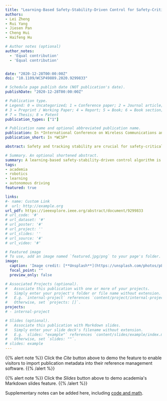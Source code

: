 ```yaml
---
title: "Learning-Based Safety-Stability-Driven Control for Safety-Critical Systems under Model Uncertainties"
authors:
- Lei Zheng
- Rui Yang
- Jiesen Pan
- Cheng Hui
- Haifeng Hu

# Author notes (optional)
author_notes:
  - 'Equal contribution'
  - 'Equal contribution'


date: "2020-12-28T00:00:00Z"
doi: "10.1109/WCSP49889.2020.9299833"

# Schedule page publish date (NOT publication's date).
publishDate: "2020-12-28T00:00:00Z"

# Publication type.
# Legend: 0 = Uncategorized; 1 = Conference paper; 2 = Journal article;
# 3 = Preprint / Working Paper; 4 = Report; 5 = Book; 6 = Book section;
# 7 = Thesis; 8 = Patent
publication_types: ["1"]

# Publication name and optional abbreviated publication name.
publication: In *International Conference on Wireless Communications and Signal Processing*
publication_short: In *WCSP*

abstract: Safety and tracking stability are crucial for safety-critical systems such as self-driving cars, autonomous mobile robots, and industrial manipulators. To efficiently control safety-critical systems to ensure their safety and achieve tracking stability, accurate system dynamic models are usually required. However, accurate system models are not always available in practice. In this paper, a learning-based safety-stability-driven control (LBSC) algorithm is presented to guarantee the safety and tracking stability for nonlinear safety-critical systems subject to control input constraints under model uncertainties. Gaussian Processes (GPs) are employed to learn the model error between the nominal model and the actual system dynamics, and the estimated mean and variance of the model error are used to quantify a high-confidence uncertainty bound. Using this estimated uncertainty bound, a safety barrier constraint is devised to ensure safety, and a stability constraint is developed to achieve rapid and accurate tracking. Then the proposed LBSC method is formulated as a quadratic program incorporating the safety barrier, the stability constraint, and the control constraints. The effectiveness of the LBSC method is illustrated on the safety-critical connected cruise control (CCC) system simulator under model uncertainties.

# Summary. An optional shortened abstract.
summary: A learning-based safety-stability-driven control algorithm is presented to guarantee the safety and tracking stability for nonlinear safety-critical systems subject to control input constraints under model uncertainties.
tags:
- academia
- robotics
- learning
- autonomous driving
featured: true

links:
#- name: Custom Link
#  url: http://example.org
url_pdf: https://ieeexplore.ieee.org/abstract/document/9299833
# url_code: '#'
# url_dataset: '#'
# url_poster: '#'
# url_project: ''
# url_slides: ''
# url_source: '#'
# url_video: '#'

# Featured image
# To use, add an image named `featured.jpg/png` to your page's folder. 
image:
  caption: 'Image credit: [**Unsplash**](https://unsplash.com/photos/pLCdAaMFLTE)'
  focal_point: ""
  preview_only: false

# Associated Projects (optional).
#   Associate this publication with one or more of your projects.
#   Simply enter your project's folder or file name without extension.
#   E.g. `internal-project` references `content/project/internal-project/index.md`.
#   Otherwise, set `projects: []`.
projects:
# - internal-project

# Slides (optional).
#   Associate this publication with Markdown slides.
#   Simply enter your slide deck's filename without extension.
#   E.g. `slides: "example"` references `content/slides/example/index.md`.
#   Otherwise, set `slides: ""`.
# slides: example
---
```


{{% alert note %}}
Click the *Cite* button above to demo the feature to enable visitors to import publication metadata into their reference management software.
{{% /alert %}}

{{% alert note %}}
Click the *Slides* button above to demo academia's Markdown slides feature.
{{% /alert %}}

Supplementary notes can be added here, including [code and math](https://sourcethemes.com/academic/docs/writing-markdown-latex/).

